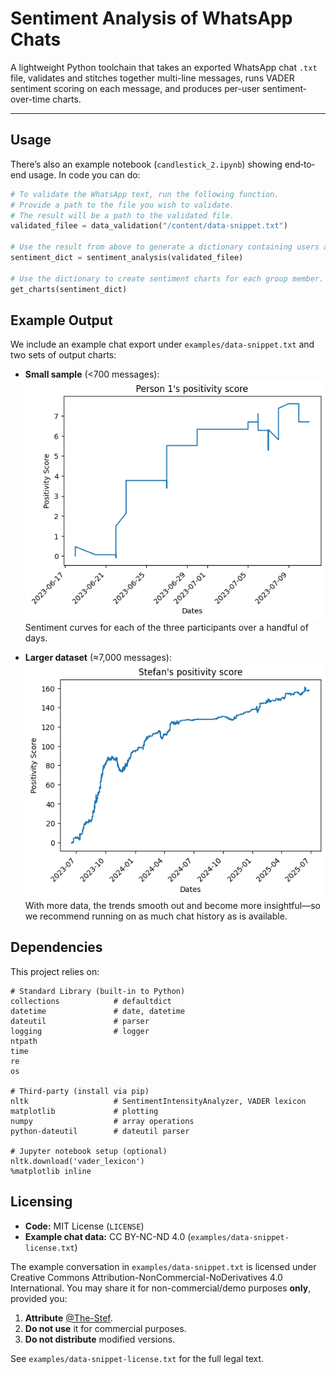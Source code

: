 # Sentiment Analysis of WhatsApp Chats

A lightweight Python toolchain that takes an exported WhatsApp chat `.txt` file, validates and stitches together multi-line messages, runs VADER sentiment scoring on each message, and produces per-user sentiment‐over-time charts.

---

## Usage

There’s also an example notebook (`candlestick_2.ipynb`) showing end‐to‐end usage. In code you can do:

```python
# To validate the WhatsApp text, run the following function.
# Provide a path to the file you wish to validate.
# The result will be a path to the validated file.
validated_filee = data_validation("/content/data‐snippet.txt")

# Use the result from above to generate a dictionary containing users and sentiment scores.
sentiment_dict = sentiment_analysis(validated_filee)

# Use the dictionary to create sentiment charts for each group member.
get_charts(sentiment_dict)
```

## Example Output

We include an example chat export under `examples/data‐snippet.txt` and two sets of output charts:

- **Small sample** (<700 messages):  
  ![Sample chart – 3 users](./examples/p1-sentiment.png)
  Sentiment curves for each of the three participants over a handful of days.

- **Larger dataset** (≈7,000 messages):  
  ![Larger‐data chart – Stefan (me)](./examples/stefan-sentiment.png)  
  With more data, the trends smooth out and become more insightful—so we recommend running on as much chat history as is available.

## Dependencies

This project relies on:

```text
# Standard Library (built-in to Python)
collections            # defaultdict
datetime               # date, datetime
dateutil               # parser
logging                # logger
ntpath
time
re
os

# Third-party (install via pip)
nltk                   # SentimentIntensityAnalyzer, VADER lexicon
matplotlib             # plotting
numpy                  # array operations
python-dateutil        # dateutil parser

# Jupyter notebook setup (optional)
nltk.download('vader_lexicon')
%matplotlib inline
```

## Licensing

- **Code:** MIT License (`LICENSE`)
- **Example chat data:** CC BY-NC-ND 4.0 (`examples/data-snippet-license.txt`)

The example conversation in `examples/data-snippet.txt` is licensed under Creative Commons Attribution-NonCommercial-NoDerivatives 4.0 International. You may share it for non-commercial/demo purposes **only**, provided you:

1. **Attribute** [@The-Stef](https://github.com/The-Stef).  
2. **Do not use** it for commercial purposes.
3. **Do not distribute** modified versions.

See `examples/data-snippet-license.txt` for the full legal text.